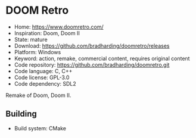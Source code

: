 # DOOM Retro

- Home: https://www.doomretro.com/
- Inspiration: Doom, Doom II
- State: mature
- Download: https://github.com/bradharding/doomretro/releases
- Platform: Windows
- Keyword: action, remake, commercial content, requires original content
- Code repository: https://github.com/bradharding/doomretro.git
- Code language: C, C++
- Code license: GPL-3.0
- Code dependency: SDL2

Remake of Doom, Doom II.

## Building

- Build system: CMake
